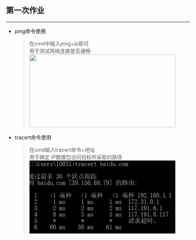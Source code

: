 ## 第一次作业  
***
* ping命令使用  
    >在cmd中输入ping+ip即可  
    >用于测试网络连接是否通畅    
    ><img src="github.com/chzzzz/DNAP-HOMEWORK-1/U2017302580239/ping.png" width = "400" height = "200" />  
* tracert命令使用
    >在cmd输入tracert命令+地址  
    >用于确定 IP数据包访问目标所采取的路径  
    ><img src="tracert.png" width = "400" height = "200" />  

